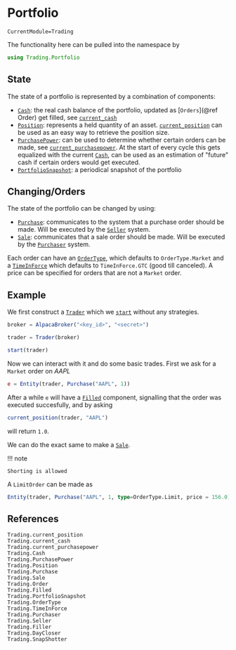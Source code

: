 # Portfolio
```@meta
CurrentModule=Trading
```
The functionality here can be pulled into the namespace by
```julia
using Trading.Portfolio
```

## State
The state of a portfolio is represented by a combination of components:
- [`Cash`](@ref): the real cash balance of the portfolio, updated as [`Orders`](@ref Order) get filled, see [`current_cash`](@ref)
- [`Position`](@ref): represents a held quantity of an asset. [`current_position`](@ref) can be used as an easy way to retrieve the position size.
- [`PurchasePower`](@ref): can be used to determine whether certain orders can be made, see [`current_purchasepower`](@ref).
  At the start of every cycle this gets equalized with the current [`Cash`](@ref), can be used as an estimation of "future" cash if
  certain orders would get executed.
- [`PortfolioSnapshot`](@ref): a periodical snapshot of the portfolio

## Changing/Orders
The state of the portfolio can be changed by using:
- [`Purchase`](@ref): communicates to the system that a purchase order should be made. Will be executed by the [`Seller`](@ref) system.
- [`Sale`](@ref): communicates that a sale order should be made. Will be executed by the [`Purchaser`](@ref) system.

Each order can have an [`OrderType`](@ref), which defaults to `OrderType.Market` and a [`TimeInForce`](@ref) which defaults to `TimeInForce.GTC` (good till canceled).
A price can be specified for orders that are not a `Market` order.

## Example

We first construct a [`Trader`](@ref) which we [`start`](@ref) without any strategies.
```julia
broker = AlpacaBroker("<key_id>", "<secret>")

trader = Trader(broker)

start(trader)
```
Now we can interact with it and do some basic trades. First we ask for a `Market` order on *AAPL*
```julia
e = Entity(trader, Purchase("AAPL", 1))
```
After a while `e` will have a [`Filled`](@ref) component, signalling that the order was executed succesfully, and by asking
```julia
current_position(trader, "AAPL")
```
will return `1.0`.

We can do the exact same to make a [`Sale`](@ref).

!!! note

    Shorting is allowed

A `LimitOrder` can be made as
```julia
Entity(trader, Purchase("AAPL", 1, type=OrderType.Limit, price = 156.0))
```

## References

```@docs
Trading.current_position
Trading.current_cash
Trading.current_purchasepower
Trading.Cash
Trading.PurchasePower
Trading.Position
Trading.Purchase
Trading.Sale
Trading.Order
Trading.Filled
Trading.PortfolioSnapshot
Trading.OrderType
Trading.TimeInForce
Trading.Purchaser
Trading.Seller
Trading.Filler
Trading.DayCloser
Trading.SnapShotter
```
